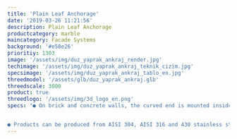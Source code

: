 ```yaml
---
title: 'Plain Leaf Anchorage'
date: '2019-03-26 11:21:56'
description: Plain Leaf Anchorage
productcategory: marble
maincategory: Facade Systems
background: '#e58e26'
prioritiy: 1303
image: '/assets/img/duz_yaprak_ankraj_render.jpg'
techimage: '/assets/img/duz_yaprak_ankraj_teknik_cizim.jpg'
specsimage: '/assets/img/duz_yaprak_ankraj_tablo_en.jpg'
threedmodel: '/assets/glb/duz_yaprak_ankraj.glb'
threedscale: 3000
product: true
threedlogo: '/assets/img/3d_logo_en.png'
specs: "● On brick and concrete walls, the curved end is mounted inside the wall with grout. A pin is attached to the perforated end and the exterior is fixed.


● Products can be produced from AISI 304, AISI 316 and 430 stainless steel upon request."
---
```

